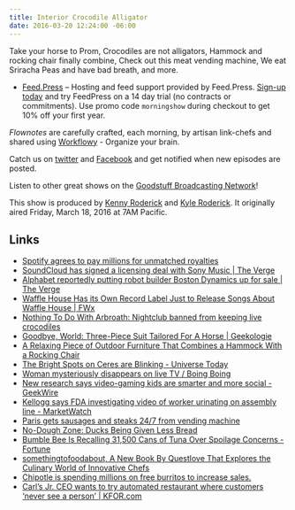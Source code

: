 ```yaml
---
title: Interior Crocodile Alligator
date: 2016-03-20 12:24:00 -06:00
---
```


Take your horse to Prom, Crocodiles are not alligators, Hammock and rocking chair finally combine, Check out this meat vending machine, We eat Sriracha Peas and have bad breath, and more.

- [Feed.Press](http://feed.press/morningshow) – Hosting and feed support provided by Feed.Press. [Sign-up today](http://feed.press/morningshow) and try FeedPress on a 14 day trial (no contracts or commitments). Use promo code `morningshow` during checkout to get 10% off your first year.

*Flownotes* are carefully crafted, each morning, by artisan link-chefs and shared using [Workflowy](https://workflowy.com/invite/20cd98ad.lnx) - Organize your brain.

Catch us on [twitter](http://twitter.com/morningshowam) and [Facebook](http://facebook.com/morningshowam) and get notified when new episodes are posted.

Listen to other great shows on the [Goodstuff Broadcasting Network](http://goodstuff.fm/broadcasts)!

This show is produced by [Kenny Roderick](http://twitter.com/pizzarobotics) and [Kyle Roderick](http://twitter.com/kyleroderick). It originally aired Friday, March 18, 2016 at 7AM Pacific.

## Links

* [Spotify agrees to pay millions for unmatched royalties](http://www.engadget.com/2016/03/17/spotify-agrees-to-pay-millions-for-unmatched-royalties/)
* [SoundCloud has signed a licensing deal with Sony Music | The Verge](http://www.theverge.com/2016/3/17/11256504/soundcloud-sony-music-licensing-deal)
* [Alphabet reportedly putting robot builder Boston Dynamics up for sale | The Verge](http://www.theverge.com/2016/3/17/11254676/alphabet-reportedly-putting-robot-builder-boston-dynamics-up-for-sale)
* [Waffle House Has its Own Record Label Just to Release Songs About Waffle House | FWx](http://www.foodandwine.com/fwx/secrets/waffle-house-has-its-own-record-label-just-release-songs-about-waffle-house?xid=soc_socialflow_twitter_fw)
* [Nothing To Do With Arbroath: Nightclub banned from keeping live crocodiles](http://arbroath.blogspot.com/2016/03/nightclub-banned-from-keeping-live.html)
* [Goodbye, World: Three-Piece Suit Tailored For A Horse | Geekologie](http://geekologie.com/2016/03/goodbye-world-three-piece-suit-tailored.php?utm_source=feedburner&utm_medium=feed&utm_campaign=Feed%3A+geekologie%2FiShm+%28Geekologie+-+Gadgets%2C+Gizmos%2C+and+Awesome%29)
* [A Relaxing Piece of Outdoor Furniture That Combines a Hammock With a Rocking Chair](http://laughingsquid.com/a-relaxing-piece-of-outdoor-furniture-that-combines-a-hammock-with-a-rocking-chair/)
* [The Bright Spots on Ceres are Blinking - Universe Today](http://www.universetoday.com/127897/bright-spots-ceres-blinking/)
* [Woman mysteriously disappears on live TV / Boing Boing](http://boingboing.net/2016/03/17/woman-mysteriously-disappears.html#more-452897)
* [New research says video-gaming kids are smarter and more social - GeekWire](http://www.geekwire.com/2016/new-research-says-video-gaming-kids-smarter-social/)
* [Kellogg says FDA investigating video of worker urinating on assembly line - MarketWatch](http://www.marketwatch.com/story/kellogg-says-fda-investigating-video-of-worker-urinating-on-assembly-line-2016-03-14?mod=googletopstories)
* [Paris gets sausages and steaks 24/7 from vending machine](http://bigstory.ap.org/c27eb32d9f95431498ec2f18ad01444f)
* [No-Dough Zone: Ducks Being Given Less Bread](http://news.sky.com/story/1659327/no-dough-zone-ducks-being-given-less-bread?dcmp=snt-sf-twitter)
* [Bumble Bee Is Recalling 31,500 Cans of Tuna Over Spoilage Concerns - Fortune](http://fortune.com/2016/03/17/bumble-bee-tuna-recall/)
* [somethingtofoodabout, A New Book By Questlove That Explores the Culinary World of Innovative Chefs](http://laughingsquid.com/somethingtofoodabout-a-new-book-by-questlove-that-explores-the-culinary-world-of-innovative-chefs/)
* [Chipotle is spending millions on free burritos to increase sales.](http://www.slate.com/blogs/business_insider/2016/03/17/chipotle_is_spending_millions_on_free_burritos_to_increase_sales.html)
* [Carl’s Jr. CEO wants to try automated restaurant where customers ‘never see a person’ | KFOR.com](http://kfor.com/2016/03/17/carls-jr-ceo-wants-to-try-automated-restaurant-where-customers-never-see-a-person/)